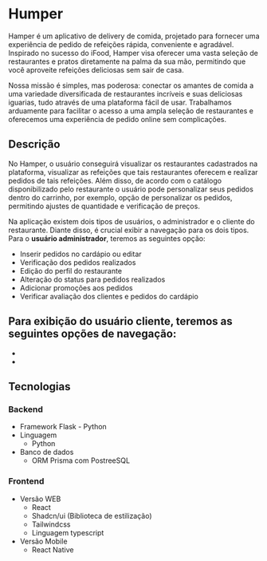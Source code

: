 # Humper
Hamper é um aplicativo de delivery de comida, projetado para fornecer uma experiência de pedido de refeições rápida, conveniente e agradável. Inspirado no sucesso do iFood, Hamper visa oferecer uma vasta seleção de restaurantes e pratos diretamente na palma da sua mão, permitindo que você aproveite refeições deliciosas sem sair de casa.

Nossa missão é simples, mas poderosa: conectar os amantes de comida a uma variedade diversificada de restaurantes incríveis e suas deliciosas iguarias, tudo através de uma plataforma fácil de usar. Trabalhamos arduamente para facilitar o acesso a uma ampla seleção de restaurantes e oferecemos uma experiência de pedido online sem complicações.

## Descrição

No Hamper, o usuário conseguirá visualizar os restaurantes cadastrados na plataforma, visualizar as refeições que tais restaurantes oferecem e realizar pedidos de tais refeições. Além disso, de acordo com o catálogo disponibilizado pelo restaurante  o usuário pode personalizar seus pedidos dentro do carrinho, por exemplo, opção de personalizar os pedidos, permitindo ajustes de quantidade e verificação de preços.

Na aplicação existem dois tipos de usuários, o administrador e o cliente do restaurante. Diante disso, é crucial exibir a navegação para os dois tipos. Para o **usuário administrador**, teremos as seguintes opção: 

- Inserir pedidos no cardápio ou editar
- Verificação dos pedidos realizados
- Edição do perfil do restaurante
- Alteração do status para pedidos realizados
- Adicionar promoções aos pedidos
- Verificar avaliação dos clientes e pedidos do cardápio

Para exibição do usuário cliente, teremos as seguintes opções de navegação: 
- 
-
-

## Tecnologias

### Backend

- Framework Flask - Python
- Linguagem
    - Python
- Banco de dados
    - ORM Prisma com PostreeSQL

### Frontend

- Versão WEB
    - React
    - Shadcn/ui (Biblioteca de estilização)
    - Tailwindcss
    - Linguagem typescript
- Versão Mobile
    - React Native
